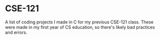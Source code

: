 # CSE-121
A list of coding projects I made in C for my previous CSE-121 class.
These were made in my first year of CS education, so there's likely bad practices and errors.
